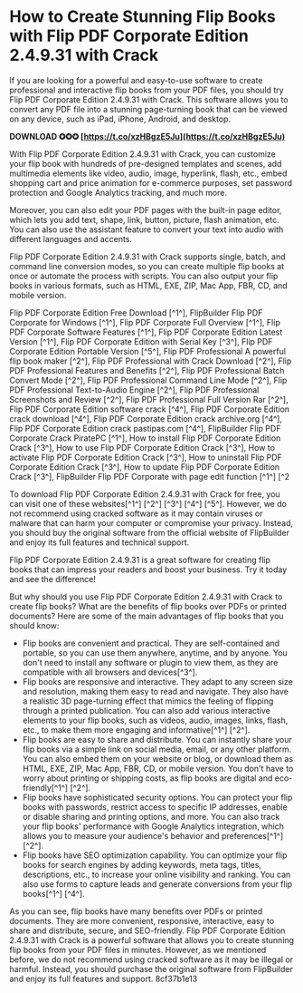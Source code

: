 
 
# How to Create Stunning Flip Books with Flip PDF Corporate Edition 2.4.9.31 with Crack
  
If you are looking for a powerful and easy-to-use software to create professional and interactive flip books from your PDF files, you should try Flip PDF Corporate Edition 2.4.9.31 with Crack. This software allows you to convert any PDF file into a stunning page-turning book that can be viewed on any device, such as iPad, iPhone, Android, and desktop.
 
**DOWNLOAD ✪✪✪ [https://t.co/xzHBgzE5Ju](https://t.co/xzHBgzE5Ju)**


  
With Flip PDF Corporate Edition 2.4.9.31 with Crack, you can customize your flip book with hundreds of pre-designed templates and scenes, add multimedia elements like video, audio, image, hyperlink, flash, etc., embed shopping cart and price animation for e-commerce purposes, set password protection and Google Analytics tracking, and much more.
  
Moreover, you can also edit your PDF pages with the built-in page editor, which lets you add text, shape, link, button, picture, flash animation, etc. You can also use the assistant feature to convert your text into audio with different languages and accents.
  
Flip PDF Corporate Edition 2.4.9.31 with Crack supports single, batch, and command line conversion modes, so you can create multiple flip books at once or automate the process with scripts. You can also output your flip books in various formats, such as HTML, EXE, ZIP, Mac App, FBR, CD, and mobile version.
 
Flip PDF Corporate Edition Free Download [^1^],  FlipBuilder Flip PDF Corporate for Windows [^1^],  Flip PDF Corporate Full Overview [^1^],  Flip PDF Corporate Software Features [^1^],  Flip PDF Corporate Edition Latest Version [^1^],  Flip PDF Corporate Edition with Serial Key [^3^],  Flip PDF Corporate Edition Portable Version [^5^],  Flip PDF Professional A powerful flip book maker [^2^],  Flip PDF Professional with Crack Download [^2^],  Flip PDF Professional Features and Benefits [^2^],  Flip PDF Professional Batch Convert Mode [^2^],  Flip PDF Professional Command Line Mode [^2^],  Flip PDF Professional Text-to-Audio Engine [^2^],  Flip PDF Professional Screenshots and Review [^2^],  Flip PDF Professional Full Version Rar [^2^],  Flip PDF Corporate Edition software crack [^4^],  Flip PDF Corporate Edition crack download [^4^],  Flip PDF Corporate Edition crack archive.org [^4^],  Flip PDF Corporate Edition crack pastipas.com [^4^],  FlipBuilder Flip PDF Corporate Crack PiratePC [^1^],  How to install Flip PDF Corporate Edition Crack [^3^],  How to use Flip PDF Corporate Edition Crack [^3^],  How to activate Flip PDF Corporate Edition Crack [^3^],  How to uninstall Flip PDF Corporate Edition Crack [^3^],  How to update Flip PDF Corporate Edition Crack [^3^],  FlipBuilder Flip PDF Corporate with page edit function [^1^] [^2
  
To download Flip PDF Corporate Edition 2.4.9.31 with Crack for free, you can visit one of these websites[^1^] [^2^] [^3^] [^4^] [^5^]. However, we do not recommend using cracked software as it may contain viruses or malware that can harm your computer or compromise your privacy. Instead, you should buy the original software from the official website of FlipBuilder and enjoy its full features and technical support.
  
Flip PDF Corporate Edition 2.4.9.31 is a great software for creating flip books that can impress your readers and boost your business. Try it today and see the difference!
  
But why should you use Flip PDF Corporate Edition 2.4.9.31 with Crack to create flip books? What are the benefits of flip books over PDFs or printed documents? Here are some of the main advantages of flip books that you should know:
  
- Flip books are convenient and practical. They are self-contained and portable, so you can use them anywhere, anytime, and by anyone. You don't need to install any software or plugin to view them, as they are compatible with all browsers and devices[^3^].
- Flip books are responsive and interactive. They adapt to any screen size and resolution, making them easy to read and navigate. They also have a realistic 3D page-turning effect that mimics the feeling of flipping through a printed publication. You can also add various interactive elements to your flip books, such as videos, audio, images, links, flash, etc., to make them more engaging and informative[^1^] [^2^].
- Flip books are easy to share and distribute. You can instantly share your flip books via a simple link on social media, email, or any other platform. You can also embed them on your website or blog, or download them as HTML, EXE, ZIP, Mac App, FBR, CD, or mobile version. You don't have to worry about printing or shipping costs, as flip books are digital and eco-friendly[^1^] [^2^].
- Flip books have sophisticated security options. You can protect your flip books with passwords, restrict access to specific IP addresses, enable or disable sharing and printing options, and more. You can also track your flip books' performance with Google Analytics integration, which allows you to measure your audience's behavior and preferences[^1^] [^2^].
- Flip books have SEO optimization capability. You can optimize your flip books for search engines by adding keywords, meta tags, titles, descriptions, etc., to increase your online visibility and ranking. You can also use forms to capture leads and generate conversions from your flip books[^1^] [^4^].

As you can see, flip books have many benefits over PDFs or printed documents. They are more convenient, responsive, interactive, easy to share and distribute, secure, and SEO-friendly. Flip PDF Corporate Edition 2.4.9.31 with Crack is a powerful software that allows you to create stunning flip books from your PDF files in minutes. However, as we mentioned before, we do not recommend using cracked software as it may be illegal or harmful. Instead, you should purchase the original software from FlipBuilder and enjoy its full features and support.
 8cf37b1e13
 
